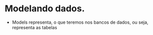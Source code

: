 # Modelando dados.

- Models representa, o que teremos nos bancos de dados, ou seja, representa as tabelas